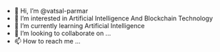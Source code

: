 - 👋 Hi, I’m @vatsal-parmar
- 👀 I’m interested in Artificial Intelligence And Blockchain Technology
- 🌱 I’m currently learning Artificial Intelligence
- 💞️ I’m looking to collaborate on ...
- 📫 How to reach me ...

<!---
vatsal-parmar/vatsal-parmar is a ✨ special ✨ repository because its `README.md` (this file) appears on your GitHub profile.
You can click the Preview link to take a look at your changes.
--->
